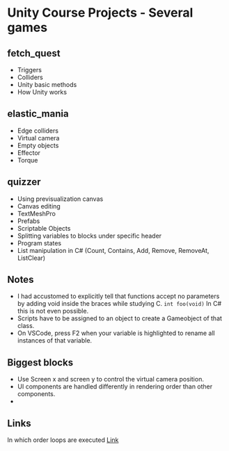 # Unity Course Projects - Several games

## fetch_quest
- Triggers
- Colliders
- Unity basic methods
- How Unity works

## elastic_mania
- Edge colliders
- Virtual camera
- Empty objects
- Effector
- Torque

## quizzer
- Using previsualization canvas
- Canvas editing
- TextMeshPro
- Prefabs
- Scriptable Objects
- Splitting variables to blocks under specific header
- Program states
- List manipulation in C# (Count, Contains, Add, Remove, RemoveAt, ListClear)

## Notes
- I had accustomed to explicitly tell that functions accept no parameters by adding void inside the braces while studying C. `int foo(void)` In C# this is not even possible.
- Scripts have to be assigned to an object to create a Gameobject of that class.
- On VSCode, press F2 when your variable is highlighted to rename all instances of that variable.

## Biggest blocks
- Use Screen x and screen y to control the virtual camera position.
- UI components are handled differently in rendering order than other components.
-
## Links
In which order loops are executed [Link](https://docs.unity3d.com/Manual/ExecutionOrder.html)
